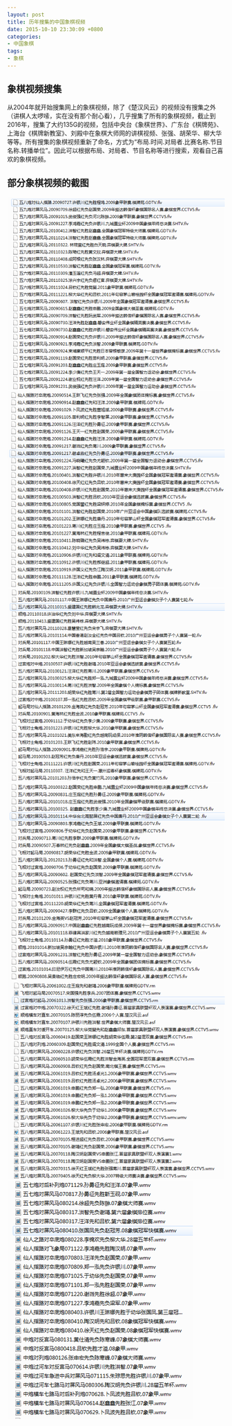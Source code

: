 ```yaml
---
layout: post
title: 历年搜集的中国象棋视频
date: 2015-10-10 23:30:09 +0800
categories:
- 中国象棋
tags:
- 象棋
---
```


## 象棋视频搜集
从2004年就开始搜集网上的象棋视频，除了《楚汉风云》的视频没有搜集之外（讲棋人太啰嗦，实在没有那个耐心看），几乎搜集了所有的象棋视频，截止到2016年，搜集了大约135G的视频，包括中央台《象棋世界》、广东台《棋牌苑》、上海台《棋牌新教室》、刘殿中在象棋大师网的讲棋视频、张强、胡荣华、柳大华等等。所有搜集的象棋视频重新了命名，方式为“布局.时间.对局者.比赛名称.节目名称.转播单位”。因此可以根据布局、对局者、节目名称等进行搜索，观看自己喜欢的象棋视频。

## 部分象棋视频的截图
![](https://github.com/stuyou/stuyou.github.io/raw/master/_posts/image/chess01.png)
![](https://github.com/stuyou/stuyou.github.io/raw/master/_posts/image/chess02.png)
![](https://github.com/stuyou/stuyou.github.io/raw/master/_posts/image/chess03.png)
![](https://github.com/stuyou/stuyou.github.io/raw/master/_posts/image/chess04.png)
![](https://github.com/stuyou/stuyou.github.io/raw/master/_posts/image/chess05.png)
![](https://github.com/stuyou/stuyou.github.io/raw/master/_posts/image/chess06.png)